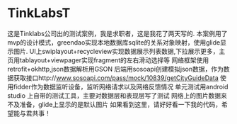 # TinkLabsT
这是Tinklabs公司出的测试案例，我是求职者，这是我花了两天写的.
本案例用了mvp的设计模式，greendao实现本地数据库sqlite的关系对象映射，使用glide显示图片.
UI上swiplayout+recycleview实现数据展示列表数据,下拉展示更多，主页用tablayout+viewpager实现fragment的左右滑动选择等
网络框架使用retrofit+okhttp,json数据解析用GSON
后端用sosoapi创建模拟json数据，作为数据获取接口http://www.sosoapi.com/pass/mock/10839/getCityGuideData
使用fidder作为数据监听设备，监听网络请求以及网络反馈情况
单元测试用android studio 上自带的测试工具，主要对数据层和表现层写了测试
网络上的图片数据来不及准备，glide上显示的是默认图片
如果看到这里，请好好看一下我的代码，希望能与君共事！

